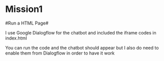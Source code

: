 # Mission1

#Run a HTML Page#

I use Google Dialogflow for the chatbot and included the iframe codes in index.html

You can run the code and the chatbot should appear but I also do need to enable them from Dialogflow in order to have it work
